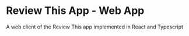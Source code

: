 # Review This App - Web App

A web client of the Review This app implemented in React and Typescript